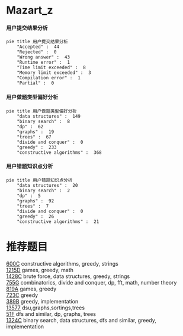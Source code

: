 # Mazart_z

<!-- tabs:start -->



#### **用户提交结果分析**

```mermaid
pie title 用户提交结果分析
    "Accepted" :  44
    "Rejected" :  0
    "Wrong answer" :  43
    "Runtime error" :  1
    "Time limit exceeded" :  8
    "Memory limit exceeded" :  3
    "Compilation error" :  1
    "Partial" :  0
```

#### **用户做题类型偏好分析**

```mermaid
pie title 用户做题类型偏好分析
    "data structures" :  149
    "binary search" :  8
    "dp" :  62
    "graphs" :  19
    "trees" :  67
    "divide and conquer" :  0
    "greedy" :  233
    "constructive algorithms" :  368
```
#### **用户错题知识点分析**

```mermaid
pie title 用户错题知识点分析
    "data structures" :  20
    "binary search" :  2
    "dp" :  5
    "graphs" :  92
    "trees" :  7
    "divide and conquer" :  0
    "greedy" :  26
    "constructive algorithms" :  21
```



<!-- tabs:end -->
# 推荐题目
[600C](https://codeforces.com/contest/600/problem/C)		constructive algorithms,
                        greedy,
                        strings		  
[1215D](https://codeforces.com/contest/1215/problem/D)		games,
                        greedy,
                        math		  
[1428C](https://codeforces.com/contest/1428/problem/C)		brute force,
                        data structures,
                        greedy,
                        strings		  
[755G](https://codeforces.com/contest/755/problem/G)		combinatorics,
                        divide and conquer,
                        dp,
                        fft,
                        math,
                        number theory		  
[819A](https://codeforces.com/contest/819/problem/A)		games,
                        greedy		  
[723C](https://codeforces.com/contest/723/problem/C)		greedy		  
[389B](https://codeforces.com/contest/389/problem/B)		greedy,
                        implementation		  
[13577](https://codeforces.com/contest/1357/problem/7)		dsu,graphs,sortings,trees		  
[51F](https://codeforces.com/contest/51/problem/F)		dfs and similar,
                        dp,
                        graphs,
                        trees		  
[1324C](https://codeforces.com/contest/1324/problem/C)		binary search,
                        data structures,
                        dfs and similar,
                        greedy,
                        implementation		  
